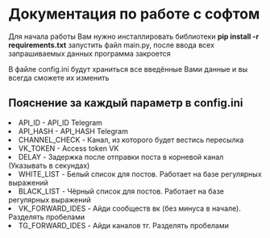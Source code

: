 <h1>Документация по работе с софтом</h1>
<p>Для начала работы Вам нужно инсталлировать библиотеки <b>pip install -r requirements.txt</b> запустить файл main.py, после ввода всех
запрашиваемых данных программа закроется</p>
<p>В файле config.ini будут храниться все введённые Вами данные и вы всегда сможете их изменить</p>
<h2>Пояснение за каждый параметр в config.ini</h2>
<li>API_ID - API_ID Telegram</li>
<li>API_HASH - API_HASH Telegram</li>
<li>CHANNEL_CHECK - Канал, из которого будет вестись пересылка</li>
<li>VK_TOKEN - Access token VK</li>
<li>DELAY - Задержка после отправки поста в корневой канал (Указывать в секундах)</li>
<li>WHITE_LIST - Белый список для постов. Работает на базе регулярных выражений</li>
<li>BLACK_LIST - Чёрный список для постов. Работает на базе регулярных выражений</li>
<li>VK_FORWARD_IDES - Айди сообществ вк (без минуса в начале). Разделять пробелами</li>
<li>TG_FORWARD_IDES - Айди каналов тг. Разделять пробелами</li>